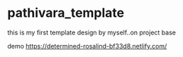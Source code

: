 # pathivara_template
this is my first template design by myself..on project base


demo https://determined-rosalind-bf33d8.netlify.com/
